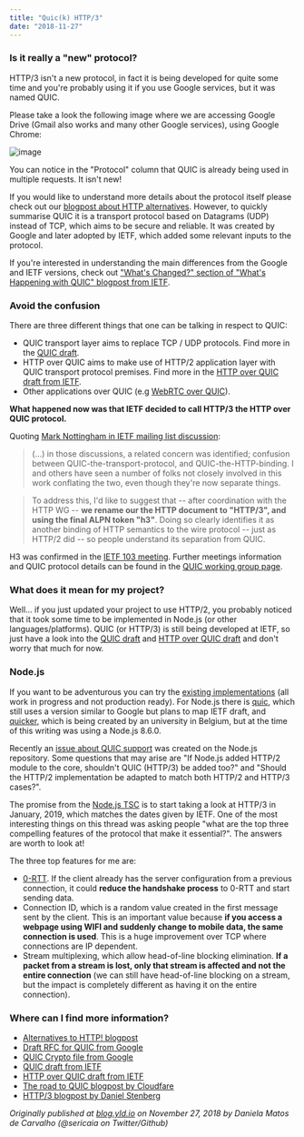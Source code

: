 ```yaml
---
title: "Quic(k) HTTP/3"
date: "2018-11-27"
---
```


### Is it really a "new" protocol?

HTTP/3 isn't a new protocol, in fact it is being developed for quite some time and you're probably using it if you use Google services, but it was named QUIC.

Please take a look the following image where we are accessing Google Drive (Gmail also works and many other Google services), using Google Chrome:

![image](https://user-images.githubusercontent.com/1150553/48780835-b6440b00-ecd2-11e8-81fd-a1fe2889b3c8.png)

You can notice in the "Protocol" column that QUIC is already being used in multiple requests. It isn't new!

If you would like to understand more details about the protocol itself please check out our [blogpost about HTTP alternatives](https://medium.com/yld-engineering-blog/alternatives-to-http-a8d7122a290a). However, to quickly summarise QUIC it is a transport protocol based on Datagrams (UDP) instead of TCP, which aims to be secure and reliable. It was created by Google and later adopted by IETF, which added some relevant inputs to the protocol.

If you're interested in understanding the main differences from the Google and IETF versions, check out ["What's Changed?" section of "What's Happening with QUIC" blogpost from IETF](https://www.ietf.org/blog/whats-happening-quic/).

### Avoid the confusion

There are three different things that one can be talking in respect to QUIC:

* QUIC transport layer aims to replace TCP / UDP protocols. Find more in the [QUIC draft](https://tools.ietf.org/html/draft-ietf-quic-transport-16).
* HTTP over QUIC aims to make use of HTTP/2 application layer with QUIC transport protocol premises. Find more in the [HTTP over QUIC draft from IETF](https://tools.ietf.org/html/draft-ietf-quic-http-16).
* Other applications over QUIC (e.g [WebRTC over QUIC](https://w3c.github.io/webrtc-quic/)).

**What happened now was that IETF decided to call HTTP/3 the HTTP over QUIC protocol.**

Quoting [Mark Nottingham in IETF mailing list discussion](https://mailarchive.ietf.org/arch/msg/quic/RLRs4nB1lwFCZ_7k0iuz0ZBa35s):

> (...) in those discussions, a related concern was identified; confusion between QUIC-the-transport-protocol, and QUIC-the-HTTP-binding. I and others have seen a number of folks not closely involved in this work conflating the two, even though they're now separate things.

> To address this, I'd like to suggest that -- after coordination with the HTTP WG -- **we rename our the HTTP document to "HTTP/3", and using the final ALPN token "h3"**. Doing so clearly identifies it as another binding of HTTP semantics to the wire protocol -- just as HTTP/2 did -- so people understand its separation from QUIC.

H3 was confirmed in the [IETF 103 meeting](https://www.youtube.com/watch?v=uVf_yyMfIPQ&feature=youtu.be&t=4956). Further meetings information and QUIC protocol details can be found in the [QUIC working group page](https://quicwg.org/).

### What does it mean for my project?

Well... if you just updated your project to use HTTP/2, you probably noticed that it took some time to be implemented in Node.js (or other languages/platforms). QUIC (or HTTP/3) is still being developed at IETF, so just have a look into the [QUIC draft](https://tools.ietf.org/html/draft-ietf-quic-transport-16) and [HTTP over QUIC draft](https://tools.ietf.org/html/draft-ietf-quic-http-16) and don't worry that much for now.


### Node.js

If you want to be adventurous you can try the [existing implementations](https://github.com/quicwg/base-drafts/wiki/Implementations) (all work in progress and not production ready). For Node.js there is [quic](https://github.com/fidm/quic), which still uses a version similar to Google but plans to map IETF draft, and [quicker](https://github.com/rmarx/quicker/tree/draft-15), which is being created by an university in Belgium, but at the time of this writing was using a Node.js 8.6.0.

Recently an [issue about QUIC support](https://github.com/nodejs/node/issues/23064) was created on the Node.js repository. Some questions that may arise are "If Node.js added HTTP/2 module to the core, shouldn't QUIC (HTTP/3) be added too?" and "Should the HTTP/2 implementation be adapted to match both HTTP/2 and HTTP/3 cases?".

The promise from the [Node.js TSC](https://github.com/nodejs/TSC) is to start taking a look at HTTP/3 in January, 2019, which matches the dates given by IETF. One of the most interesting things on this thread was asking people "what are the top three compelling features of the protocol that make it essential?". The answers are worth to look at!

The three top features for me are:
*  [0-RTT](https://blog.cloudflare.com/introducing-0-rtt/). If the client already has the server configuration from a previous connection, it could **reduce the handshake process** to 0-RTT and start sending data.
*  Connection ID, which is a random value created in the first message sent by the client. This is an important value because **if you access a webpage using WIFI and suddenly change to mobile data, the same connection is used**. This is a huge improvement over TCP where connections are IP dependent.
*  Stream multiplexing, which allow head-of-line blocking elimination. **If a packet from a stream is lost, only that stream is affected and not the entire connection** (we can still have head-of-line blocking on a stream, but the impact is completely different as having it on the entire connection).

### Where can I find more information?

* [Alternatives to HTTP! blogpost](https://medium.com/yld-engineering-blog/alternatives-to-http-a8d7122a290a)
* [Draft RFC for QUIC from Google](https://tools.ietf.org/html/draft-tsvwg-quic-protocol-02)
* [QUIC Crypto file from Google](https://docs.google.com/document/d/1g5nIXAIkN_Y-7XJW5K45IblHd_L2f5LTaDUDwvZ5L6g)
* [QUIC draft from IETF](https://tools.ietf.org/html/draft-ietf-quic-transport-16)
* [HTTP over QUIC draft from IETF](https://tools.ietf.org/html/draft-ietf-quic-http-16)
* [The road to QUIC blogpost by Cloudfare](https://blog.cloudflare.com/the-road-to-quic/)
* [HTTP/3 blogpost by Daniel Stenberg](https://daniel.haxx.se/blog/2018/11/11/http-3/)


*Originally published at [blog.yld.io](https://blog.yld.io/) on November 27, 2018 by Daniela Matos de Carvalho (@sericaia on Twitter/Github)*